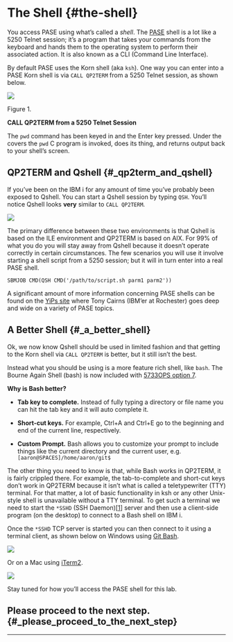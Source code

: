 # The Shell {#the-shell}

You access PASE using what’s called a _shell_. The [PASE](https://kti.news/pase-v73) shell is a lot like a 5250 Telnet session; it’s a program that takes your commands from the keyboard and hands them to the operating system to perform their associated action. It is also known as a CLI \(Command Line Interface\).

By default PASE uses the Korn shell \(aka `ksh`\). One way you can enter into a PASE Korn shell is via `CALL QP2TERM` from a 5250 Telnet session, as shown below.

![](https://litmis.gitbooks.io/pase-intro/content/assets/pase_call_qp2term1.png)

Figure 1.

**CALL QP2TERM from a 5250 Telnet Session**

The `pwd` command has been keyed in and the Enter key pressed. Under the covers the `pwd` C program is invoked, does its thing, and returns output back to your shell’s screen.

## QP2TERM and Qshell {#_qp2term_and_qshell}

If you’ve been on the IBM i for any amount of time you’ve probably been exposed to Qshell. You can start a Qshell session by typing `QSH`. You’ll notice Qshell looks **very** similar to `CALL QP2TERM`.

![](https://litmis.gitbooks.io/pase-intro/content/assets/qshell_strqsh.png)

The primary difference between these two environments is that Qshell is based on the ILE environment and QP2TERM is based on AIX. For 99% of what you do you will stay away from Qshell because it doesn’t operate correctly in certain circumstances. The few scenarios you will use it involve starting a shell script from a 5250 session; but it will in turn enter into a real PASE shell.

```
SBMJOB CMD(QSH CMD('/path/to/script.sh parm1 parm2'))
```

A significant amount of more information concerning PASE shells can be found on the [YiPs site](https://kti.news/yips-pase-shell) where Tony Cairns \(IBM’er at Rochester\) goes deep and wide on a variety of PASE topics.

## A Better Shell {#_a_better_shell}

Ok, we now know Qshell should be used in limited fashion and that getting to the Korn shell via `CALL QP2TERM` is better, but it still isn’t the best.

Instead what you should be using is a more feature rich shell, like `bash`. The Bourne Again Shell \(bash\) is now included with [5733OPS option 7](http://bit.ly/dw-5733ops-tools).

**Why is Bash better?**

* **Tab key to complete.** Instead of fully typing a directory or file name you can hit the tab key and it will auto complete it.

* **Short-cut keys.** For example, Ctrl+A and Ctrl+E go to the beginning and end of the current line, respectively.

* **Custom Prompt.** Bash allows you to customize your prompt to include things like the current directory and the current user, e.g. `[aaron@SPACES]/home/aaron/git$`

The other thing you need to know is that, while Bash works in QP2TERM, it is fairly crippled there. For example, the tab-to-complete and short-cut keys don’t work in QP2TERM because it isn’t what is called a teletypewriter \(TTY\) terminal. For that matter, a lot of basic functionality in ksh or any other Unix-style shell is unavailable without a TTY terminal. To get such a terminal we need to start the `*SSHD` \(SSH Daemon\)\[[1](https://litmis.gitbooks.io/pase-intro/content/step-2-the-shell.html#_footnote_1)] server and then use a client-side program \(on the desktop\) to connect to a Bash shell on IBM i.

Once the `*SSHD` TCP server is started you can then connect to it using a terminal client, as shown below on Windows using [Git Bash](https://kti.news/gitbash-for-windows).

![](https://litmis.gitbooks.io/pase-intro/content/assets/gitbash_login_windows7.png)

Or on a Mac using [iTerm2](https://www.iterm2.com).

![](https://litmis.gitbooks.io/pase-intro/content/assets/iterm_bash.png)

Stay tuned for how you’ll access the PASE shell for this lab.

## Please proceed to the next step. {#_please_proceed_to_the_next_step}

---



